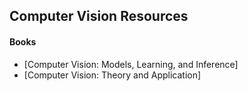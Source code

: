 ## Computer Vision Resources

#### Books

* [Computer Vision: Models, Learning, and Inference]
* [Computer Vision: Theory and Application]